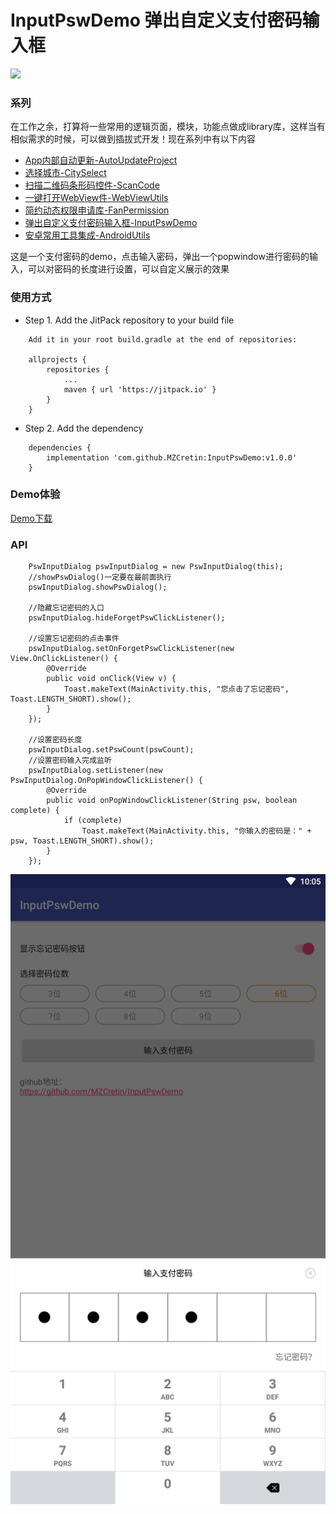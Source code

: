 # InputPswDemo 弹出自定义支付密码输入框
[![](https://jitpack.io/v/MZCretin/InputPswDemo.svg)](https://jitpack.io/#MZCretin/InputPswDemo)

### 系列

在工作之余，打算将一些常用的逻辑页面，模块，功能点做成library库，这样当有相似需求的时候，可以做到插拔式开发！现在系列中有以下内容

+ [App内部自动更新-AutoUpdateProject](https://github.com/MZCretin/AutoUpdateProject)
+ [选择城市-CitySelect](https://github.com/MZCretin/CitySelect)
+ [扫描二维码条形码控件-ScanCode](https://github.com/MZCretin/ScanCode)
+ [一键打开WebView件-WebViewUtils](https://github.com/MZCretin/WebViewUtils)
+ [简约动态权限申请库-FanPermission](https://github.com/MZCretin/FanPermission)
+ [弹出自定义支付密码输入框-InputPswDemo](https://github.com/MZCretin/InputPswDemo)
+ [安卓常用工具集成-AndroidUtils](https://github.com/MZCretin/AndroidUtilsProject)

这是一个支付密码的demo，点击输入密码，弹出一个popwindow进行密码的输入，可以对密码的长度进行设置，可以自定义展示的效果

### 使用方式
+ Step 1. Add the JitPack repository to your build file 
```
    Add it in your root build.gradle at the end of repositories:

    allprojects {
		repositories {
			...
			maven { url 'https://jitpack.io' }
		}
	}
```
+ Step 2. Add the dependency
```
    dependencies {
	    implementation 'com.github.MZCretin:InputPswDemo:v1.0.0'
	}
```

### Demo体验

[Demo下载](https://raw.githubusercontent.com/MZCretin/InputPswDemo/master/pics/demo.apk)

### API
```
    PswInputDialog pswInputDialog = new PswInputDialog(this);
    //showPswDialog()一定要在最前面执行
    pswInputDialog.showPswDialog();
    
    //隐藏忘记密码的入口
    pswInputDialog.hideForgetPswClickListener();
    
    //设置忘记密码的点击事件
    pswInputDialog.setOnForgetPswClickListener(new View.OnClickListener() {
        @Override
        public void onClick(View v) {
            Toast.makeText(MainActivity.this, "您点击了忘记密码", Toast.LENGTH_SHORT).show();
        }
    });
    
    //设置密码长度
    pswInputDialog.setPswCount(pswCount);
    //设置密码输入完成监听
    pswInputDialog.setListener(new PswInputDialog.OnPopWindowClickListener() {
        @Override
        public void onPopWindowClickListener(String psw, boolean complete) {
            if (complete)
                Toast.makeText(MainActivity.this, "你输入的密码是：" + psw, Toast.LENGTH_SHORT).show();
        }
    });
```

![image](https://github.com/MZCretin/InputPswDemo/blob/master/pics/cover.png)
